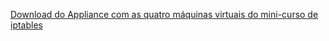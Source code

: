 [Download do Appliance com as quatro máquinas virtuais do mini-curso de iptables](https://mega.nz/#!iHgB2AhB!cjoDxWCWPmp6bRJRYOw-JFC4-5YLyCUEDssSPhGLpWc)
